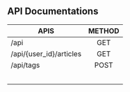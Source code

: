 ## API Documentations

|		APIS				|     METHOD        |				
| -------------------------	| :----------------:|				
| 		/api				|		GET			|				
| /api/{user_id}/articles	|		GET			|
|		/api/tags			|		POST		|
|							|					|
| 							|					|
| 							|					|
|							|					|
|							|					|